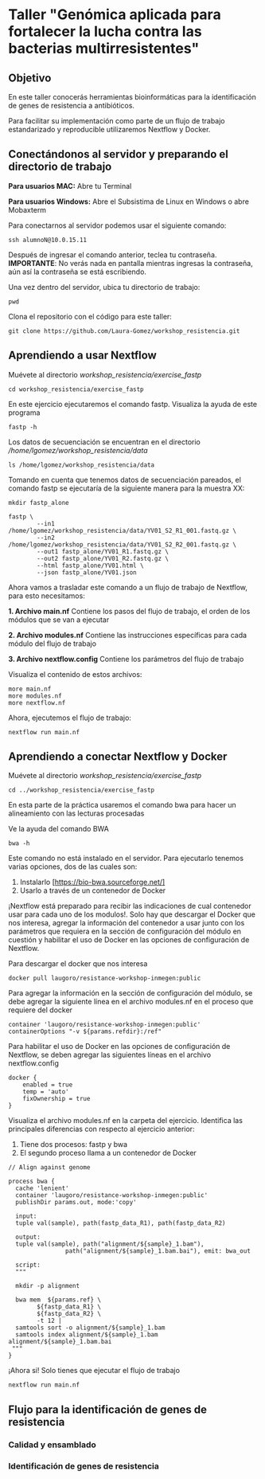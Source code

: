 # Taller "Genómica aplicada para fortalecer la lucha contra las bacterias multirresistentes"

## Objetivo

En este taller conocerás herramientas bioinformáticas para la identificación de genes de resistencia a antibióticos.

Para facilitar su implementación como parte de un flujo de trabajo estandarizado y reproducible utilizaremos Nextflow y Docker.

## Conectándonos al servidor y preparando el directorio de trabajo

**Para usuarios MAC:** Abre tu Terminal

**Para usuarios Windows:** Abre el Subsistima de Linux en Windows o abre Mobaxterm


Para conectarnos al servidor podemos usar el siguiente comando:

```
ssh alumnoN@10.0.15.11
```

Después de ingresar el comando anterior, teclea tu contraseña. **IMPORTANTE**: No verás nada en pantalla mientras ingresas la contraseña, aún así la contraseña se está escribiendo.


Una vez dentro del servidor, ubica tu directorio de trabajo:

```
pwd
```

Clona el repositorio con el código para este taller:

```
git clone https://github.com/Laura-Gomez/workshop_resistencia.git
```


## Aprendiendo a usar Nextflow

Muévete al directorio *workshop_resistencia/exercise_fastp*

```
cd workshop_resistencia/exercise_fastp
```

En este ejercicio ejecutaremos el comando fastp. Visualiza la ayuda de este programa 

```
fastp -h
```

Los datos de secuenciación se encuentran en el directorio */home/lgomez/workshop_resistencia/data*

```
ls /home/lgomez/workshop_resistencia/data
```

Tomando en cuenta que tenemos datos de secuenciación pareados, el comando fastp se ejecutaría de la siguiente manera para la muestra XX:

```
mkdir fastp_alone
 
fastp \
        --in1 /home/lgomez/workshop_resistencia/data/YV01_S2_R1_001.fastq.gz \
        --in2 /home/lgomez/workshop_resistencia/data/YV01_S2_R2_001.fastq.gz \
        --out1 fastp_alone/YV01_R1.fastq.gz \
        --out2 fastp_alone/YV01_R2.fastq.gz \
        --html fastp_alone/YV01.html \
        --json fastp_alone/YV01.json
```

Ahora vamos a trasladar este comando a un flujo de trabajo de Nextflow, para esto necesitamos:

**1. Archivo main.nf**
Contiene los pasos del flujo de trabajo, el orden de los módulos que se van a ejecutar

**2. Archivo modules.nf**
Contiene las instrucciones específicas para cada módulo del flujo de trabajo

**3. Archivo nextflow.config**
Contiene los parámetros del flujo de trabajo

Visualiza el contenido de estos archivos:
```
more main.nf
more modules.nf
more nextflow.nf
```

Ahora, ejecutemos el flujo de trabajo:

```
nextflow run main.nf
```

## Aprendiendo a conectar Nextflow y Docker

Muévete al directorio *workshop_resistencia/exercise_fastp*

```
cd ../workshop_resistencia/exercise_fastp
```

En esta parte de la práctica usaremos el comando bwa para hacer un alineamiento con las lecturas procesadas

Ve la ayuda del comando BWA

```
bwa -h
```

Este comando no está instalado en el servidor. Para ejecutarlo tenemos varias opciones, dos de las cuales son:

1. Instalarlo [https://bio-bwa.sourceforge.net/]
2. Usarlo a través de un contenedor de Docker

¡Nextflow está preparado para recibir las indicaciones de cual contenedor usar para cada uno de los modulos!. Solo hay que descargar el Docker que nos interesa, agregar la información del contenedor a usar junto con los parámetros que requiera en la sección de configuración del módulo en cuestión y habilitar el uso de Docker en las opciones de configuración de Nextflow.

Para descargar el docker que nos interesa
```
docker pull laugoro/resistance-workshop-inmegen:public
```

Para agregar la información en la sección de configuración del módulo, se debe agregar la siguiente línea en el archivo modules.nf en el proceso que requiere del docker
```
container 'laugoro/resistance-workshop-inmegen:public'
containerOptions "-v ${params.refdir}:/ref"
```

Para habilitar el uso de Docker en las opciones de configuración de Nextflow, se deben agregar las siguientes líneas en el archivo nextflow.config
```
docker {
    enabled = true
    temp = 'auto'
    fixOwnership = true
}
```


Visualiza el archivo modules.nf en la carpeta del ejercicio. Identifica las principales diferencias con respecto al ejercicio anterior:

1. Tiene dos procesos: fastp y bwa
2. El segundo proceso llama a un contenedor de Docker

```
// Align against genome

process bwa {
  cache 'lenient'
  container 'laugoro/resistance-workshop-inmegen:public'
  publishDir params.out, mode:'copy'

  input:
  tuple val(sample), path(fastp_data_R1), path(fastp_data_R2)

  output:
  tuple val(sample), path("alignment/${sample}_1.bam"),
                path("alignment/${sample}_1.bam.bai"), emit: bwa_out

  script:
  """

  mkdir -p alignment

  bwa mem  ${params.ref} \
        ${fastp_data_R1} \
        ${fastp_data_R2} \
        -t 12 |
  samtools sort -o alignment/${sample}_1.bam
  samtools index alignment/${sample}_1.bam alignment/${sample}_1.bam.bai
 """
}
```

¡Ahora si! Solo tienes que ejecutar el flujo de trabajo

```
nextflow run main.nf

```


## Flujo para la identificación de genes de resistencia

### Calidad y ensamblado


### Identificación de genes de resistencia


